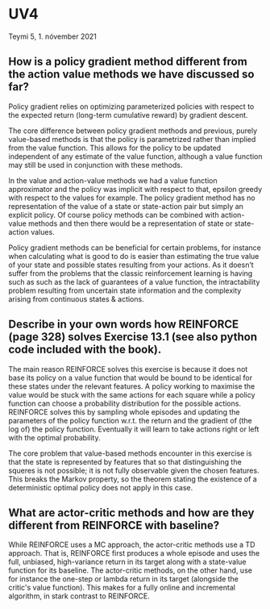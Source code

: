 # UV4
Teymi 5, 1. nóvember 2021

## How is a policy gradient method different from the action value methods we have discussed so far?
Policy gradient relies on optimizing parameterized policies with respect to the expected return (long-term cumulative reward) by gradient descent.

The core difference between policy gradient methods and previous, purely value-based methods is that the policy is parametrized rather than implied from the value function. This allows for the policy to be updated independent of any estimate of the value function, although a value function may still be used in conjunction with these methods.

In the value and action-value methods we had a value function approximator and the policy was implicit with respect to that, epsilon greedy with respect to the values for example. The policy gradient method has no representation of the value of a state or state-action pair but simply an explicit policy. Of course policy methods can be combined with action-value methods and then there would be a representation of state or state-action values.

Policy gradient methods can be beneficial for certain problems, for instance when calculating what is good to do is easier than estimating the true value of your state and possible states resulting from your actions. As it doesn’t suffer from the problems that the classic reinforcement learning is having such as such as the lack of guarantees of a value function, the intractability problem resulting from uncertain state information and the complexity arising from continuous states & actions.

## Describe in your own words how REINFORCE (page 328) solves Exercise 13.1 (see also python code included with the book).

The main reason REINFORCE solves this exercise is because it does not base its policy on a value function that would be bound to be identical for these states under the relevant features. A policy working to maximise the value would be stuck with the same actions for each square while a policy function can choose a probability distribution for the possible actions.
REINFORCE solves this by sampling whole episodes and updating the parameters of the policy function w.r.t. the return and the gradient of (the log of) the policy function. Eventually it will learn to take actions right or left with the optimal probability.  

The core problem that value-based methods encounter in this exercise is that the state is represented by features that so that distinguishing the squeres is not possible; it is not fully observable given the chosen features. This breaks the Markov property, so the theorem stating the existence of a deterministic optimal policy does not apply in this case.

## What are actor-critic methods and how are they different from REINFORCE with baseline?

While REINFORCE uses a MC approach, the actor-critic methods use a TD approach. That is, REINFORCE first produces a whole episode and uses the full, unbiased, high-variance return in its target along with a state-value function for its baseline. The actor-critic methods, on the other hand, use for instance the one-step or lambda return in its target (alongside the critic's value function). This makes for a fully online and incremental algorithm, in stark contrast to REINFORCE.
